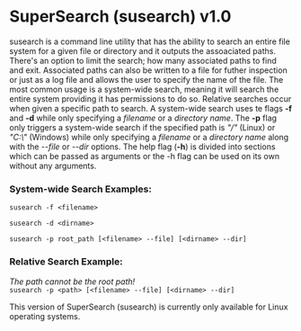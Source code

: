 # SuperSearch (susearch) v1.0

susearch is a command line utility that has the ability to search an entire file system for a given file or directory and it outputs the assoaciated paths.
There's an option to limit the search; how many associated paths to find and exit. Associated paths can also be written to a file for futher inspection or just as a log file and allows the user to specify the name of the file. The most common usage is a system-wide search, meaning it will search the entire system providing it has permissions to do so. Relative searches occur when given a specific path to search. A system-wide search uses te flags **-f** and **-d** while only specifying a *filename* or a *directory name*. The **-p** flag only triggers a system-wide search if the specified path is *"/"* (Linux) or *"C:\\"* (Windows) while only specifying a *filename* or a *directory name* along with the *--file* or *--dir* options. The help flag (**-h**) is divided into sections which can be passed as arguments or the -h flag can be used on its own without any arguments.

### System-wide Search Examples:
`susearch -f <filename>`


`susearch -d <dirname>`


`susearch -p root_path [<filename> --file] [<dirname> --dir]`


### Relative Search Example:
*The path cannot be the root path!*<br>
`susearch -p <path> [<filename> --file] [<dirname> --dir]`


This version of SuperSearch (susearch) is currently only available for Linux operating systems.
